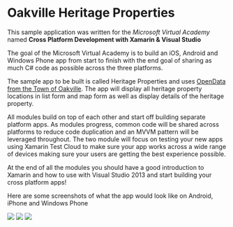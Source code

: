 Oakville Heritage Properties
============================

This sample application was written for the *Microsoft Virtual Academy* named **Cross Platform Development with Xamarin & Visual Studio**

The goal of the Microsoft Virtual Academy is to build an iOS, Android and Windows Phone app from start to finish with the end goal of sharing as much C# code as possible across the three platforms. 

The sample app to be built is called Heritage Properties and uses <a href="http://oakville.ca/data/">OpenData from the Town of Oakville</a>. The app will display all heritage property locations in list form and map form as well as display details of the heritage property.

All modules build on top of each other and start off building separate platform apps. As modules progress, common code will be shared across platforms to reduce code duplication and an MVVM pattern will be leveraged throughout. The two module will focus on testing your new apps using Xamarin Test Cloud to make sure your app works across a wide range of devices making sure your users are getting the best experience possible. 

At the end of all the modules you should have a good introduction to Xamarin and how to use with Visual Studio 2013 and start building your cross platform apps!

Here are some screenshots of what the app would look like on Android, iPhone and Windows Phone
<p><img src="http://www.markarteaga.com/wp-content/uploads/2014/11/heritage-properties-android.png"></img>
<img src="http://www.markarteaga.com/wp-content/uploads/2014/11/heritage-properties-iphone.png"></img>
<img src="http://www.markarteaga.com/wp-content/uploads/2014/11/heritage-properties-wp.png"></img></p>